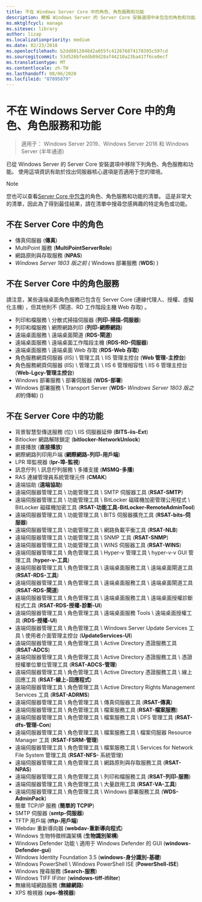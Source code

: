 ```yaml
---
title: 不在 Windows Server Core 中的角色、角色服務和功能
description: 瞭解 Windows Server 的 Server Core 安裝選項中未包含的角色和功能。
ms.mktglfcycl: manage
ms.sitesec: library
author: lizap
ms.localizationpriority: medium
ms.date: 02/23/2018
ms.openlocfilehash: b2dd8012048d2a055fc412676874170395c597cd
ms.sourcegitcommit: 53d526bfeddb89d28af44210a23ba417f6ce0ecf
ms.translationtype: MT
ms.contentlocale: zh-TW
ms.lasthandoff: 08/06/2020
ms.locfileid: "87895879"
---
```

# <a name="roles-role-services-and-features-not-in-windows-server---server-core"></a>不在 Windows Server Core 中的角色、角色服務和功能

> 適用于： Windows Server 2019、Windows Server 2016 和 Windows Server (半年通道) 

已從 Windows Server 的 Server Core 安裝選項中移除下列角色、角色服務和功能。 使用這項資訊有助於找出伺服器核心選項是否適用于您的環境。

> [!NOTE]
> 您也可以查看[Server Core 中包含](server-core-roles-and-services.md)的角色、角色服務和功能的清單。 這是非常大的清單，因此為了得到最佳結果，請在清單中搜尋您感興趣的特定角色或功能。

## <a name="roles-not-in-server-core"></a>不在 Server Core 中的角色

- 傳真伺服器 (**傳真**) 
- MultiPoint 服務 (**MultiPointServerRole**) 
- 網路原則與存取服務 (**NPAS**) 
- *Windows Server 1803 版之前 (* Windows 部署服務 (**WDS**) ) 

## <a name="role-services-not-in-server-core"></a>不在 Server Core 中的角色服務
請注意，某些遠端桌面角色服務已包含在 Server Core (連線代理人、授權、虛擬化主機) ，但其他則不 (閘道、RD 工作階段主機 Web 存取) 。

- 列印和檔服務 \ 分散式掃描伺服器 (**列印-掃描-伺服器**) 
- 列印和檔服務 \ 網際網路列印 (**列印-網際網路**) 
- 遠端桌面服務 \ 遠端桌面閘道 (**RDS-閘道**) 
- 遠端桌面服務 \ 遠端桌面工作階段主機 (**RDS-RD-伺服器**) 
- 遠端桌面服務 \ 遠端桌面 Web 存取 (**RDS-Web 存取**) 
- 角色服務網頁伺服器 (IIS) \ 管理工具 \ IIS 管理主控台 (**Web 管理-主控台**) 
- 角色服務網頁伺服器 (IIS) \ 管理工具 \ IIS 6 管理相容性 \ IIS 6 管理主控台 (**Web-Lgcy-管理主控台**) 
- Windows 部署服務 \ 部署伺服器 (**WDS-部署**) 
- Windows 部署服務 \ Transport Server (**WDS-** *Windows Server 1803 版之前*的傳輸)  () 

## <a name="features-not-in-server-core"></a>不在 Server Core 中的功能
- 背景智慧型傳送服務 (位) \ IIS 伺服器延伸 (**BITS-iis-Ext**) 
- Bitlocker 網路解除鎖定 (**bitlocker-NetworkUnlock**) 
- 直接播放 (**直接播放**) 
- 網際網路列印用戶端 (**網際網路-列印-用戶端**) 
- LPR 埠監視器 (**lpr-埠-監視**) 
- 訊息佇列 \ 訊息佇列服務 \ 多播支援 (**MSMQ-多播**) 
- RAS 連線管理員系統管理元件 (**CMAK**) 
- 遠端協助 (**遠端協助**) 
- 遠端伺服器管理工具 \ 功能管理工具 \ SMTP 伺服器工具 (**RSAT-SMTP**) 
- 遠端伺服器管理工具 \ 功能管理工具 \ BitLocker 磁碟機加密管理公用程式 \ BitLocker 磁碟機加密工具 (**RSAT-功能工具-BitLocker-RemoteAdminTool**) 
- 遠端伺服器管理工具 \ 功能管理工具 \ BITS 伺服器擴充工具 (**RSAT-bits-伺服器**) 
- 遠端伺服器管理工具 \ 功能管理工具 \ 網路負載平衡工具 (**RSAT-NLB**) 
- 遠端伺服器管理工具 \ 功能管理工具 \ SNMP 工具 (**RSAT-SNMP**) 
- 遠端伺服器管理工具 \ 功能管理工具 \ WINS 伺服器工具 (**RSAT-WINS**) 
- 遠端伺服器管理工具 \ 角色管理工具 \ Hyper-v 管理工具 \ hyper-v-v GUI 管理工具 (**hyper-v-工具**) 
- 遠端伺服器管理工具 \ 角色管理工具 \ 遠端桌面服務工具 \ 遠端桌面閘道工具 (**RSAT-RDS-工具**) 
- 遠端伺服器管理工具 \ 角色管理工具 \ 遠端桌面服務工具 \ 遠端桌面閘道工具 (**RSAT-RDS-閘道**) 
- 遠端伺服器管理工具 \ 角色管理工具 \ 遠端桌面服務工具 \ 遠端桌面授權診斷程式工具 (**RSAT-RDS-授權-診斷-UI**) 
- 遠端伺服器管理工具 \ 角色管理工具 \ 遠端桌面服務 Tools \ 遠端桌面授權工具 (**RDS-授權-UI**) 
- 遠端伺服器管理工具 \ 角色管理工具 \ Windows Server Update Services 工具 \ 使用者介面管理主控台 (**UpdateServices-UI**) 
- 遠端伺服器管理工具 \ 角色管理工具 \ Active Directory 憑證服務工具 (**RSAT-ADCS**) 
- 遠端伺服器管理工具 \ 角色管理工具 \ Active Directory 憑證服務工具 \ 憑證授權單位單位管理工具 (**RSAT-ADCS-管理**) 
- 遠端伺服器管理工具 \ 角色管理工具 \ Active Directory 憑證服務工具 \ 線上回應工具 (**RSAT-線上-回應程式**) 
- 遠端伺服器管理工具 \ 角色管理工具 \ Active Directory Rights Management Services 工具 (**RSAT-ADRMS**) 
- 遠端伺服器管理工具 \ 角色管理工具 \ 傳真伺服器工具 (**RSAT-傳真**) 
- 遠端伺服器管理工具 \ 角色管理工具 \ 檔案服務工具 (**RSAT-檔案服務**) 
- 遠端伺服器管理工具 \ 角色管理工具 \ 檔案服務工具 \ DFS 管理工具 (**RSAT-dfs-管理-Con**) 
- 遠端伺服器管理工具 \ 角色管理工具 \ 檔案服務工具 \ 檔案伺服器 Resource Manager 工具 (**RSAT-FSRM-管理**) 
- 遠端伺服器管理工具 \ 角色管理工具 \ 檔案服務工具 \ Services for Network File System 管理工具 (**RSAT-NFS-** 系統管理) 
- 遠端伺服器管理工具 \ 角色管理工具 \ 網路原則與存取服務工具 (**RSAT-NPAS**) 
- 遠端伺服器管理工具 \ 角色管理工具 \ 列印和檔服務工具 (**RSAT-列印-服務**) 
- 遠端伺服器管理工具 \ 角色管理工具 \ 大量啟用工具 (**RSAT-VA-工具**) 
- 遠端伺服器管理工具 \ 角色管理工具 \ Windows 部署服務工具 (**WDS-AdminPack**) 
- 簡單 TCP/IP 服務 (**簡單的 TCPIP**) 
- SMTP 伺服器 (**smtp-伺服器**) 
- TFTP 用戶端 (**tftp-用戶端**) 
- Webdav 重新導向器 (**webdav-重新導向程式**) 
- Windows 生物特徵辨識架構 (**生物識別架構**) 
- Windows Defender 功能 \ 適用于 Windows Defender 的 GUI (**windows-Defender-gui**) 
- Windows Identity Foundation 3.5 (**windows-身分識別-基礎**) 
- Windows PowerShell \ Windows PowerShell ISE (**PowerShell-ISE**) 
- Windows 搜尋服務 (**Search-服務**) 
- Windows TIFF IFilter (**windows-tiff-ifilter**) 
- 無線局域網路服務 (**無線網路**) 
- XPS 檢視器 (**xps-檢視器**) 
